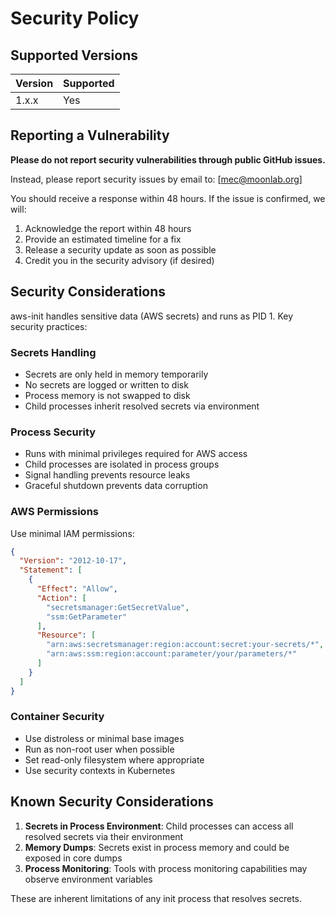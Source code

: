 # Security Policy

## Supported Versions

| Version | Supported |
| ------- |-----------|
| 1.x.x   | Yes       |

## Reporting a Vulnerability

**Please do not report security vulnerabilities through public GitHub issues.**

Instead, please report security issues by email to: [mec@moonlab.org]

You should receive a response within 48 hours. If the issue is confirmed, we will:

1. Acknowledge the report within 48 hours
2. Provide an estimated timeline for a fix
3. Release a security update as soon as possible
4. Credit you in the security advisory (if desired)

## Security Considerations

aws-init handles sensitive data (AWS secrets) and runs as PID 1. Key security practices:

### Secrets Handling
- Secrets are only held in memory temporarily
- No secrets are logged or written to disk
- Process memory is not swapped to disk
- Child processes inherit resolved secrets via environment

### Process Security
- Runs with minimal privileges required for AWS access
- Child processes are isolated in process groups
- Signal handling prevents resource leaks
- Graceful shutdown prevents data corruption

### AWS Permissions
Use minimal IAM permissions:

```json
{
  "Version": "2012-10-17",
  "Statement": [
    {
      "Effect": "Allow",
      "Action": [
        "secretsmanager:GetSecretValue",
        "ssm:GetParameter"
      ],
      "Resource": [
        "arn:aws:secretsmanager:region:account:secret:your-secrets/*",
        "arn:aws:ssm:region:account:parameter/your/parameters/*"
      ]
    }
  ]
}
```

### Container Security
- Use distroless or minimal base images
- Run as non-root user when possible
- Set read-only filesystem where appropriate
- Use security contexts in Kubernetes

## Known Security Considerations

1. **Secrets in Process Environment**: Child processes can access all resolved secrets via their environment
2. **Memory Dumps**: Secrets exist in process memory and could be exposed in core dumps
3. **Process Monitoring**: Tools with process monitoring capabilities may observe environment variables

These are inherent limitations of any init process that resolves secrets.
